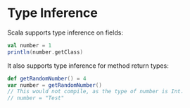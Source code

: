 Type Inference
==============

Scala supports type inference on fields:

```scala
val number = 1
println(number.getClass)
```

It also supports type inference for method return types:

```scala
def getRandomNumber() = 4
var number = getRandomNumber()
// This would not compile, as the type of number is Int.
// number = "Test"
```
